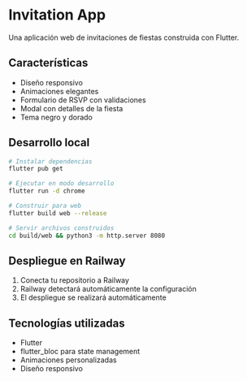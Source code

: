 # Invitation App

Una aplicación web de invitaciones de fiestas construida con Flutter.

## Características

- Diseño responsivo
- Animaciones elegantes
- Formulario de RSVP con validaciones
- Modal con detalles de la fiesta
- Tema negro y dorado

## Desarrollo local

```bash
# Instalar dependencias
flutter pub get

# Ejecutar en modo desarrollo
flutter run -d chrome

# Construir para web
flutter build web --release

# Servir archivos construidos
cd build/web && python3 -m http.server 8080
```

## Despliegue en Railway

1. Conecta tu repositorio a Railway
2. Railway detectará automáticamente la configuración
3. El despliegue se realizará automáticamente

## Tecnologías utilizadas

- Flutter
- flutter_bloc para state management
- Animaciones personalizadas
- Diseño responsivo
